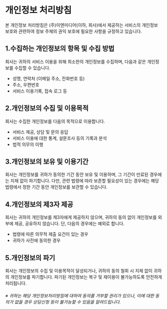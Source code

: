 # 개인정보 처리방침

본 개인정보 처리방침은 (주)이엔미디어(이하, 회사)에서 제공하는 서비스의 개인정보 보호와 관련하여 정보 주체의 권익 보호에 필요한 사항을 규정하고 있습니다.

## 1.수집하는 개인정보의 항목 및 수집 방법

회사는 귀하의 서비스 이용을 위해 최소한의 개인정보를 수집하며, 다음과 같은 개인정보를 수집할 수 있습니다.

- 성명, 연락처 (이메일 주소, 전화번호 등)
- 주소, 우편번호
- 서비스 이용기록, 접속 로그 등

## 2.개인정보의 수집 및 이용목적

회사는 수집한 개인정보를 다음의 목적으로 이용합니다.

- 서비스 제공, 상담 및 문의 응답
- 서비스 이용에 대한 통계, 설문조사 등의 기록과 분석
- 법적 의무의 이행

## 3.개인정보의 보유 및 이용기간

회사는 개인정보를 귀하가 동의한 기간 동안 보유 및 이용하며, 그 기간이 만료된 경우에는 지체 없이 파기합니다. 다만, 관련 법령에 따라 보존할 필요성이 있는 경우에는 해당 법령에서 정한 기간 동안 개인정보를 보관할 수 있습니다.

## 4.개인정보의 제3자 제공

회사는 귀하의 개인정보를 제3자에게 제공하지 않으며, 귀하의 동의 없이 개인정보를 외부에 제공, 공유하지 않습니다. 단, 다음의 경우에는 예외로 합니다.

- 법령에 따른 의무적 제출 요건이 있는 경우
- 귀하가 사전에 동의한 경우

## 5.개인정보의 파기

회사는 개인정보의 수집 및 이용목적이 달성되거나, 귀하의 동의 철회 시 지체 없이 귀하의 개인정보를 파기합니다. 파기된 개인정보는 복구 및 재이용이 불가능하도록 안전하게 처리됩니다.

###### ※ 귀하는 해당 개인정보처리방침에 대하여 동의를 거부할 권리가 있으나, 이에 대한 동의가 없을 경우 상담신청 등이 불가능할 수 있음을 알려드립니다.